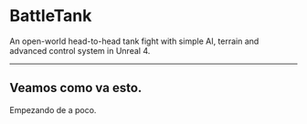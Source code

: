 # BattleTank
An open-world head-to-head tank fight with simple AI, terrain and advanced control system in Unreal 4.

****
## Veamos como va esto.
Empezando de a poco.
